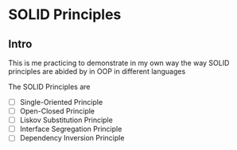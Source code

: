 # SOLID Principles

## Intro
This is me practicing to demonstrate in my own way the way SOLID principles are abided by in OOP in different languages

The SOLID Principles are
- [ ] Single-Oriented Principle
- [ ] Open-Closed Principle
- [ ] Liskov Substitution Principle
- [ ] Interface Segregation Principle
- [ ] Dependency Inversion Principle
